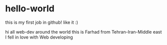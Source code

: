 # hello-world
this is my first job in github! like it :)

hi all web-dev around the world
this is Farhad from Tehran-Iran-Middle east
I fell in love with Web developing
